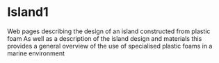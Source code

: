 # Island1
Web pages describing the design of an island constructed from plastic foam
As well as a description of the island design and materials this provides a general overview of the use of specialised plastic foams in a marine environment

